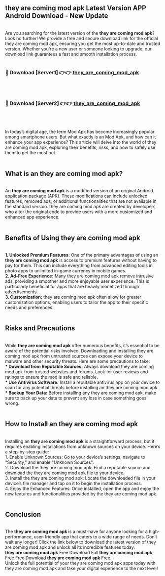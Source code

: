## they are coming mod apk Latest Version APP Android Download - New Update
<br>
Are you searching for the latest version of the <strong>they are coming mod apk</strong>? Look no further! We provide a free and secure download link for the official they are coming mod apk, ensuring you get the most up-to-date and trusted version. Whether you're a new user or someone looking to upgrade, our download link guarantees a fast and smooth installation process.
<br>
<br>
<h3>🔴 Download [Server1] 👉👉 <a href="https://modyolo.store/they+are+coming+mod+apk">they_are_coming_mod_apk</a></h3><br>
<br>
<h3>🔴 Download [Server2] 👉👉 <a href="https://modyolo.store/they+are+coming+mod+apk">they_are_coming_mod_apk</a></h3><br>
<br>
<br>
In today’s digital age, the term Mod Apk has become increasingly popular among smartphone users. But what exactly is an Mod Apk, and how can it enhance your app experience? This article will delve into the world of they are coming mod apk, exploring their benefits, risks, and how to safely use them to get the most out.
<br>
<br>
<h2>What is an they are coming mod apk?</h2>
<br>
An <strong>they are coming mod apk</strong> is a modified version of an original Android application package (APK). These modifications can include unlocked features, removed ads, or additional functionalities that are not available in the standard version. they are coming mod apk are created by developers who alter the original code to provide users with a more customized and enhanced app experience.
<br>
<br>
<h2>Benefits of Using they are coming mod apk</h2>
<br>
<strong> 1. Unlocked Premium Features:</strong> One of the primary advantages of using an <strong>they are coming mod apk</strong> is access to premium features without having to pay for them. This can include everything from advanced editing tools in photo apps to unlimited in-game currency in mobile games.
<br>
<strong> 2. Ad-Free Experience:</strong> Many they are coming mod apk remove intrusive ads, providing a smoother and more enjoyable user experience. This is particularly beneficial for apps that are heavily monetized through advertisements.
<br>
<strong> 3. Customization:</strong> they are coming mod apk often allow for greater customization options, enabling users to tailor the app to their specific needs and preferences.
<br>
<br>
<h2>Risks and Precautions</h2>
<br>
While <strong>they are coming mod apk</strong> offer numerous benefits, it’s essential to be aware of the potential risks involved. Downloading and installing they are coming mod apk from untrusted sources can expose your device to malware and other security threats. Here are some precautions to take:
<br>
<strong> * Download from Reputable Sources:</strong> Always download they are coming mod apk from trusted websites and forums. Look for user reviews and ratings to ensure the mod is safe and reliable.
<br>
<strong> * Use Antivirus Software:</strong> Install a reputable antivirus app on your device to scan for any potential threats before installing an they are coming mod apk.
<br>
<strong> * Backup Your Data:</strong> Before installing any they are coming mod apk, make sure to back up your data to prevent any loss in case something goes wrong.
<br>
<br>
<h2>How to Install an they are coming mod apk</h2>
<br>
Installing an <strong>they are coming mod apk</strong> is a straightforward process, but it requires enabling installations from unknown sources on your device. Here’s a step-by-step guide:
<br>
 1. Enable Unknown Sources: Go to your device’s settings, navigate to "Security," and enable "Unknown Sources".
<br>
 2. Download the they are coming mod apk: Find a reputable source and download the they are coming mod apk file to your device.
<br>
 3. Install the they are coming mod apk: Locate the downloaded file in your device’s file manager and tap on it to begin the installation process.
<br>
 4. Enjoy the Enhanced Features: Once installed, open the app and enjoy the new features and functionalities provided by the they are coming mod apk.
<br>
<br>
<h2><strong>Conclusion</strong></h2>
<br>
The <strong>they are coming mod apk</strong> is a must-have for anyone looking for a high-performance, user-friendly app that caters to a wide range of needs. Don’t wait any longer! Click the link below to download the latest version of they are coming mod apk and unlock all its incredible features today.
<br>
<strong>they are coming mod apk</strong> Free Download Full <strong>they are coming mod apk</strong> Free Free Download <strong>they are coming mod apk</strong> Free.
<br>
Unlock the full potential of your they are coming mod apk apps today with they are coming mod apk and take your digital experience to the next level!